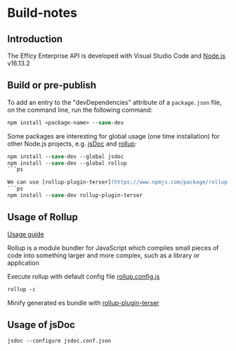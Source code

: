 # Build-notes

## Introduction

The Efficy Enterprise API is developed with Visual Studio Code and [Node.js](https://nodejs.org/en/) v16.13.2

## Build or pre-publish

To add an entry to the "devDependencies" attribute of a `package.json` file, on the command line, run the following command:

```ps
npm install <package-name> --save-dev
```

Some packages are interesting for global usage (one time installation) for other Node.js projects, e.g. [jsDoc](https://www.npmjs.com/package/jsdoc) and [rollup](https://www.npmjs.com/package/rollup):
```ps
npm install --save-dev --global jsdoc
npm install --save-dev --global rollup
```ps

We can use [rollup-plugin-terser](https://www.npmjs.com/package/rollup-plugin-terser) to minify generated es bundle, the dist files with `.min.js` extensions.
```ps
npm install --save-dev rollup-plugin-terser
```


## Usage of Rollup

[Usage guide](https://rollupjs.org/guide/en/)

Rollup is a module bundler for JavaScript which compiles small pieces of code into something larger and more complex, such as a library or application

Execute rollup with default config file [rollup.config.js](rollup.config.js)
```ps
rollup -c
```

Minify generated es bundle with [rollup-plugin-terser](https://www.npmjs.com/package/rollup-plugin-terser)

## Usage of jsDoc

```ps
jsdoc --configure jsdoc.conf.json
```